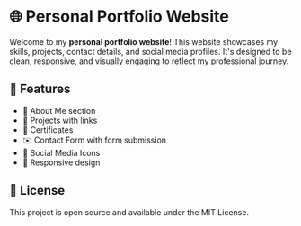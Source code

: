 # 🌐 Personal Portfolio Website

Welcome to my **personal portfolio website**! This website showcases my skills, projects, contact details, and social media profiles. It's designed to be clean, responsive, and visually engaging to reflect my professional journey.

## 🎯 Features

- 👤 About Me section
- 💼 Projects with links
- 📜 Certificates
- ✉️ Contact Form with form submission 
- 🔗 Social Media Icons
- 📱 Responsive design

## 📄 License
This project is open source and available under the MIT License.

